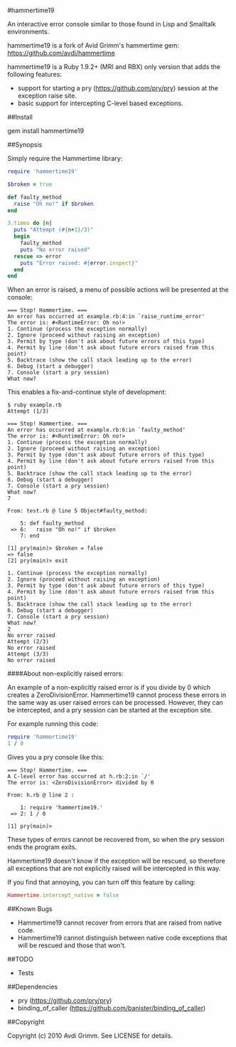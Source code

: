 #hammertime19

An interactive error console similar to those found in Lisp and Smalltalk environments.

hammertime19 is a fork of Avid Grimm's hammertime gem: https://github.com/avdi/hammertime

hammertime19 is a Ruby 1.9.2+ (MRI and RBX) only version that adds the following features:

* support for starting a pry (https://github.com/pry/pry) session at the exception raise site.
* basic support for intercepting C-level based exceptions.

##Install

gem install hammertime19

##Synopsis

Simply require the Hammertime library:

```ruby
require 'hammertime19'

$broken = true

def faulty_method
  raise "Oh no!" if $broken
end

3.times do |n|
  puts "Attempt (#{n+1}/3)"
  begin
    faulty_method
    puts "No error raised"
  rescue => error
    puts "Error raised: #{error.inspect}"
  end
end
```

When an error is raised, a menu of possible actions will be presented at the console:

```
=== Stop! Hammertime. ===
An error has occurred at example.rb:4:in `raise_runtime_error'
The error is: #<RuntimeError: Oh no!>
1. Continue (process the exception normally)
2. Ignore (proceed without raising an exception)
3. Permit by type (don't ask about future errors of this type)
4. Permit by line (don't ask about future errors raised from this point)
5. Backtrace (show the call stack leading up to the error)
6. Debug (start a debugger)
7. Console (start a pry session)
What now?
```

This enables a fix-and-continue style of development:

```
$ ruby example.rb                                                
Attempt (1/3)

=== Stop! Hammertime. ===
An error has occurred at example.rb:6:in `faulty_method'
The error is: #<RuntimeError: Oh no!>                   
1. Continue (process the exception normally)            
2. Ignore (proceed without raising an exception)        
3. Permit by type (don't ask about future errors of this type)
4. Permit by line (don't ask about future errors raised from this point)
5. Backtrace (show the call stack leading up to the error)              
6. Debug (start a debugger)                                             
7. Console (start a pry session)                                       
What now?
7

From: test.rb @ line 5 Object#faulty_method:

    5: def faulty_method
 => 6:   raise "Oh no!" if $broken
    7: end

[1] pry(main)> $broken = false
=> false
[2] pry(main)> exit

1. Continue (process the exception normally)
2. Ignore (proceed without raising an exception)
3. Permit by type (don't ask about future errors of this type)
4. Permit by line (don't ask about future errors raised from this point)
5. Backtrace (show the call stack leading up to the error)
6. Debug (start a debugger)
7. Console (start a pry session)
What now?
2
No error raised
Attempt (2/3)
No error raised
Attempt (3/3)
No error raised
```

####About non-explicitly raised errors:
    
An example of a non-explicitly raised error is if you divide by 0 which creates a
ZeroDivisionError.
Hammertime19 cannot process these errors in the same way as user raised errors can be processed.
However, they can be intercepted, and a pry session can be started at the exception site.

For example running this code:

```ruby
require 'hammertime19'
1 / 0
```

Gives you a pry console like this:

```
=== Stop! Hammertime. ===
A C-level error has occurred at h.rb:2:in `/'
The error is: <ZeroDivisionError> divided by 0

From: h.rb @ line 2 :

    1: require 'hammertime19.'
 => 2: 1 / 0

[1] pry(main)>
```

These types of errors cannot be recovered from, so when the pry session ends the program exits.

Hammertime19 doesn't know if the exception will be rescued, so therefore all exceptions that
are not explicitly raised will be intercepted in this way.

If you find that annoying, you can turn off this feature by calling:

```ruby
Hammertime.intercept_native = false
```

##Known Bugs

* Hammertime19 cannot recover from errors that are raised from native code.
* Hammertime19 cannot distinguish between native code exceptions that will be rescued and those that won't.

##TODO

* Tests

##Dependencies

* pry (https://github.com/pry/pry)
* binding_of_caller (https://github.com/banister/binding_of_caller)

##Copyright

Copyright (c) 2010 Avdi Grimm. See LICENSE for details.

